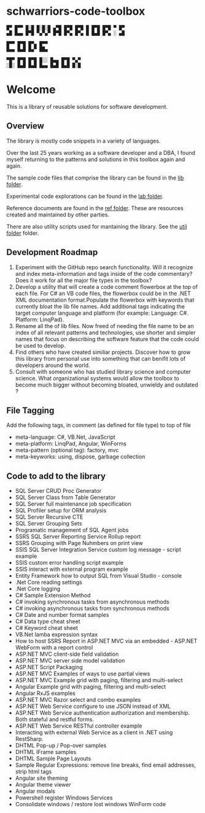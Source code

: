 schwarriors-code-toolbox
========================
```
█▀ █▀▀ █░█ █░█░█ ▄▀█ █▀█ █▀█ █ █▀█ █▀█ ▀ █▀
▄█ █▄▄ █▀█ ▀▄▀▄▀ █▀█ █▀▄ █▀▄ █ █▄█ █▀▄ ░ ▄█

█▀▀ █▀█ █▀▄ █▀▀
█▄▄ █▄█ █▄▀ ██▄

▀█▀ █▀█ █▀█ █░░ █▄▄ █▀█ ▀▄▀
░█░ █▄█ █▄█ █▄▄ █▄█ █▄█ █░█
```

# Welcome

This is a library of reusable solutions for software development.

## Overview

The library is mostly code snippets in a variety of languages.

Over the last 25 years working as a software developer and a DBA, I found myself returning to the patterns and solutions in this toolbox again and again.

The sample code files that comprise the library can be found in the [lib folder](https://github.com/schwarrior/schwarriors-code-toolbox/tree/main/lib).

Experimental code explorations can be found in the [lab folder](https://github.com/schwarrior/schwarriors-code-toolbox/tree/main/lab).

Reference documents are found in the [ref folder](https://github.com/schwarrior/schwarriors-code-toolbox/tree/main/ref). These are resources created and maintained by other parties.

There are also utility scripts used for mantaining the library. See the [util folder](https://github.com/schwarrior/schwarriors-code-toolbox/tree/main/util) folder.

## Development Roadmap

1) Experiment with the GitHub repo search functionality. Will it recognize and index meta-information and tags inside of the code commentary? Does it work for all the major file types in the toolbox?
2) Develop a utility that will create a code comment flowerbox at the top of each file. For C# an VB code files, the flowerbox could be in the .NET XML documentation format.Populate the flowerbox with keywords that currently bloat the lib file names. Add additional tags indicating the target computer language and platform (for example: Language: C#. Platform: LinqPad).
3) Rename all the of lib files. Now freed of needing the file name to be an index of all relevant patterns and technologies, use shorter and simpler names that focus on describing the software feature that the code could be used to develop.
3) Find others who have created similiar projects. Discover how to grow this library from personal use into something that can benifit lots of developers around the world.
4) Consult with someone who has studied library science and computer science. What organizational systems would allow the toolbox to become much bigger without becoming bloated, unwieldy and outdated ? 

## File Tagging

Add the following tags, in comment (as defined for file type) to top of file
- meta-language: C#, VB.Net, JavaScript
- meta-platform: LinqPad, Angular, WinForms
- meta-pattern (optional tag): factory, mvc 
- meta-keyworks: using, dispose, garbage collection

## Code to add to the library

- SQL Server CRUD Proc Generator
- SQL Server Class from Table Generator
- SQL Server full maintenance job specification
- SQL Profiler setup for ORM analysis
- SQL Server Recursive CTE
- SQL Server Grouping Sets
- Programatic management of SQL Agent jobs
- SSRS SQL Server Reporting Service Rollup report
- SSRS Grouping with Page Nuhmbers on print view
- SSIS SQL Server Integration Service custom log message - script example
- SSIS custom error handling script example
- SSIS interact with external program example
- Entity Framework how to output SQL from Visual Studio - console
- .Net Core reading settings
- .Net Core logging
- C# Sample Extension Method
- C# invoking synchronous tasks from asynchronous methods
- C# invoking asynchronous tasks from synchronous methods
- C# Date and number format samples
- C# Data type cheat sheet
- C# Keyword cheat sheet
- VB.Net lamba expression syntax
- How to host SSRS Report in ASP.NET MVC via an embedded - ASP.NET WebForm with a report control
- ASP.NET MVC client-side field validation
- ASP.NET MVC server side model validation
- ASP.NET Script Packaging
- ASP.NET MVC Examples of ways to use partial views
- ASP.NET MVC Example grid with paging, filtering and multi-select
- Angular Example grid with paging, filtering and multi-select
- Angular RxJS examples
- ASP.NET MVC Razor select and combo examples
- ASP.NET Web Service configure  to use JSON instead of XML
- ASP.NET Web Service authentication authorization and membership. Both stateful and restful forms.
- ASP.NET Web Service RESTful controller example
- Interacting with external Web Service as a client in .NET using RestSharp.
- DHTML Pop-up / Pop-over samples
- DHTML IFrame samples
- DHTML Sample Page Layouts
- Sample Regular Expressions: remove line breaks, find email addresses, strip html tags
- Angular site theming
- Angular theme viewer
- Angular modals
- Powershell register Windows Services
- Consolidate windows / restore lost windows WinForm code
